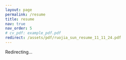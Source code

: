 ```yaml
---
layout: page
permalink: /resume
title: resume
nav: true
nav_order: 5
# cv_pdf: example_pdf.pdf
redirect: /assets/pdf/ruojia_sun_resume_11_11_24.pdf
---
```


Redirecting...

